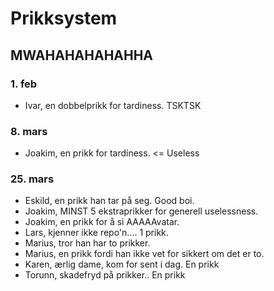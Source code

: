 # Prikksystem
## MWAHAHAHAHAHHA

### 1. feb
* Ivar, en dobbelprikk for tardiness. TSKTSK

### 8. mars
* Joakim, en prikk for tardiness. <= Useless

### 25. mars
* Eskild, en prikk han tar på seg. Good boi.
* Joakim, MINST 5 ekstraprikker for generell uselessness.
* Joakim, en prikk for å si AAAAAvatar.
* Lars, kjenner ikke repo'n.... 1 prikk.
* Marius, tror han har to prikker.
* Marius, en prikk fordi han ikke vet for sikkert om det er to.
* Karen, ærlig dame, kom for sent i dag. En prikk
* Torunn, skadefryd på prikker.. En prikk